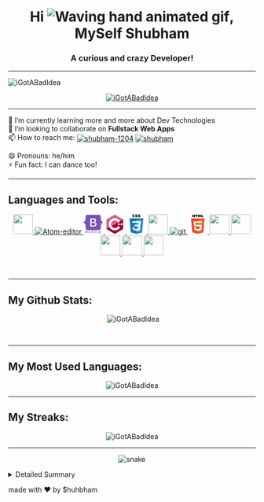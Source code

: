 <h1 align="center">Hi <img src="https://raw.githubusercontent.com/nixin72/nixin72/master/wave.gif" 
         alt="Waving hand animated gif"
         height="45"
         width="45" />, MySelf Shubham</h1>
<h3 align="center">A curious and crazy Developer!</h3>

<hr/>
<p align="left"> <img src="https://komarev.com/ghpvc/?username=iGotABadIdea&label=Profile%20views&color=0e75b6&style=flat" alt="iGotABadIdea" /> </p>

<!-- <img align="center" src="Screenshot (11).png"> -->



<p align="center"> <a href="https://github.com/ryo-ma/github-profile-trophy"><img src="https://github-profile-trophy.vercel.app/?username=iGotABadIdea&theme=radical" alt="iGotABadIdea" /></a> </p>

<hr/>
 🔭 I’m currently learning more and more about Dev Technologies <br/>
 👯 I’m looking to collaborate on <b>Fullstack Web Apps</b> <br/>
 📫 How to reach me: <a href="https://www.linkedin.com/in/shubham-goyal-79b611201/" target="blank"><img align="center" src="https://raw.githubusercontent.com/rahuldkjain/github-profile-readme-generator/master/src/images/icons/Social/linked-in-alt.svg" alt="shubham-1204" height="30" width="40" /></a>
<a href="" target="blank"><img align="center" src="https://raw.githubusercontent.com/rahuldkjain/github-profile-readme-generator/master/src/images/icons/Social/instagram.svg" alt="shubham" height="30" width="40" /></a>

<br/>

 😄 Pronouns: he/him <br/>
 ⚡ Fun fact: I can dance too!
<br />


<hr/>

## Languages and Tools:
<p align="center">
 <a href="https://code.visualstudio.com/"><img src="https://images-wixmp-ed30a86b8c4ca887773594c2.wixmp.com/f/217d5ea0-623d-40b1-9b31-027b904a5f15/ddjrgww-846ce429-3b0d-4ad8-bf6d-ac52dfe48201.png?token=eyJ0eXAiOiJKV1QiLCJhbGciOiJIUzI1NiJ9.eyJzdWIiOiJ1cm46YXBwOjdlMGQxODg5ODIyNjQzNzNhNWYwZDQxNWVhMGQyNmUwIiwiaXNzIjoidXJuOmFwcDo3ZTBkMTg4OTgyMjY0MzczYTVmMGQ0MTVlYTBkMjZlMCIsIm9iaiI6W1t7InBhdGgiOiJcL2ZcLzIxN2Q1ZWEwLTYyM2QtNDBiMS05YjMxLTAyN2I5MDRhNWYxNVwvZGRqcmd3dy04NDZjZTQyOS0zYjBkLTRhZDgtYmY2ZC1hYzUyZGZlNDgyMDEucG5nIn1dXSwiYXVkIjpbInVybjpzZXJ2aWNlOmZpbGUuZG93bmxvYWQiXX0.G0SE64OMLNEGI8vXb21JRl13RMfER1VP8Kh2Ig3oJaQ" width="40" height="40"/> </a>
  <a href="https://atom.io/"> <img src="https://seeklogo.com/images/A/atom-logo-19BD90FF87-seeklogo.com.png" alt="Atom-editor" width="40" height="40"/> </a>
 <a href="https://getbootstrap.com" target="_blank"> <img src="https://raw.githubusercontent.com/devicons/devicon/master/icons/bootstrap/bootstrap-plain-wordmark.svg" alt="bootstrap" width="40" height="40"/> </a> <a href="https://www.w3schools.com/cpp/" target="_blank"> <img src="https://raw.githubusercontent.com/devicons/devicon/master/icons/cplusplus/cplusplus-original.svg" alt="cplusplus" width="40" height="40"/> </a> <a href="https://www.w3schools.com/css/" target="_blank"> <img src="https://raw.githubusercontent.com/devicons/devicon/master/icons/css3/css3-original-wordmark.svg" alt="css3" width="40" height="40"/> </a><a href="https://developer.mozilla.org/en-US/docs/Web/JavaScript"><img src="https://www.freepnglogos.com/uploads/javascript-png/javascript-vector-logo-yellow-png-transparent-javascript-vector-12.png" width="40" height="40"/> </a> <a href="https://git-scm.com/" target="_blank"> <img src="https://www.vectorlogo.zone/logos/git-scm/git-scm-icon.svg" alt="git" width="40" height="40"/> </a> <a href="https://www.w3.org/html/" target="_blank"> <img src="https://raw.githubusercontent.com/devicons/devicon/master/icons/html5/html5-original-wordmark.svg" alt="html5" width="40" height="40"/> </a><a href="https://reactjs.org/"><img src="https://cdn4.iconfinder.com/data/icons/logos-3/600/React.js_logo-512.png" width="40" height="40"/> </a><a href="https://redux.js.org/"><img src="https://cdn.freebiesupply.com/logos/large/2x/redux-logo-png-transparent.png" width="40" height="40"/> </a><a href="https://firebase.google.com/"><img src="https://cdn.iconscout.com/icon/free/png-256/firebase-3521427-2944871.png" width="40" height="40"/> </a><a href="https://nextjs.org/"><img src="https://cdn.worldvectorlogo.com/logos/next-js.svg" width="40" height="40"/> </a><a href="https://tailwindcss.com/brand"><img src="https://upload.wikimedia.org/wikipedia/commons/thumb/d/d5/Tailwind_CSS_Logo.svg/2048px-Tailwind_CSS_Logo.svg.png" width="40" height="40"/> </a>


</p>
<br />

<hr/>

## My Github Stats:

<p align="center">&nbsp;<img  src="https://github-readme-stats.vercel.app/api?username=shubham3751_icons=true&locale=en&theme=radical" alt="iGotABadIdea" /></p>
<br />
<hr/>

## My Most Used Languages:

<p align="center"><img src="https://github-readme-stats.vercel.app/api/top-langs?username=iGotABadIdea&show_icons=true&locale=en&layout=compact&theme=radical" alt="iGotABadIdea" /></p>
<hr/>

## My Streaks:

<p align="center"><img src="https://github-readme-streak-stats.herokuapp.com/?user=iGotABadIdea&theme=radical" alt="iGotABadIdea" /></p>
<hr/>
<p align="center">
  <img src="https://github.com/ishikkkkaaaa/ishikkkkaaaa/raw/output/github-contribution-grid-snake.svg" alt="snake"></center>
</p>

<details>
<summary>Detailed Summary</summary>
<br>
<hr/>
    
![Metrics](https://metrics.lecoq.io/iGotABadIdea?template=classic&activity=1&followup=1&languages=1&lines=1&people=1&activity.limit=5&activity.days=14&activity.filter=all&activity.visibility=all&activity.timestamps=false&languages.colors=github&languages.threshold=0%25&people.limit=28&people.size=28&people.types=followers%2C%20following&people.identicons=false&people.shuffle=false&config.timezone=Asia%2FCalcutta&config.twemoji=true)
    
</details>

 
made with ❤️ by $huhbham
